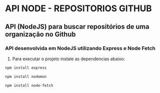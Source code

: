 # API NODE - REPOSITORIOS GITHUB

## API (NodeJS) para buscar repositórios de uma organização no Github

### API desenvolvida em NodeJS utilizando Express e Node Fetch

1. Para executar o projeto instale as dependencias abaixo:

```sh
npm install express
```
```sh
npm install nodemon
```
```sh
npm install node-fetch
```